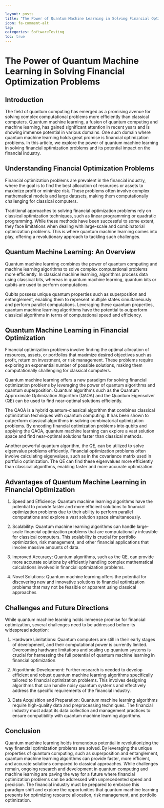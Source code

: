 ```yaml
---

layout: posts
title: "The Power of Quantum Machine Learning in Solving Financial Optimization Problems"
icon: fa-comment-alt
tag:      
categories: SoftwareTesting
toc: true
---
```




# The Power of Quantum Machine Learning in Solving Financial Optimization Problems

## Introduction

The field of quantum computing has emerged as a promising avenue for solving complex computational problems more efficiently than classical computers. Quantum machine learning, a fusion of quantum computing and machine learning, has gained significant attention in recent years and is showing immense potential in various domains. One such domain where quantum machine learning holds great promise is financial optimization problems. In this article, we explore the power of quantum machine learning in solving financial optimization problems and its potential impact on the financial industry.

## Understanding Financial Optimization Problems

Financial optimization problems are prevalent in the financial industry, where the goal is to find the best allocation of resources or assets to maximize profit or minimize risk. These problems often involve complex mathematical models and large datasets, making them computationally challenging for classical computers.

Traditional approaches to solving financial optimization problems rely on classical optimization techniques, such as linear programming or quadratic programming. While these methods have been successful to some extent, they face limitations when dealing with large-scale and combinatorial optimization problems. This is where quantum machine learning comes into play, offering a revolutionary approach to tackling such challenges.

## Quantum Machine Learning: An Overview

Quantum machine learning combines the power of quantum computing and machine learning algorithms to solve complex computational problems more efficiently. In classical machine learning, algorithms process data using classical bits, whereas in quantum machine learning, quantum bits or qubits are used to perform computations.

Qubits possess unique quantum properties such as superposition and entanglement, enabling them to represent multiple states simultaneously and perform parallel computations. Leveraging these quantum properties, quantum machine learning algorithms have the potential to outperform classical algorithms in terms of computational speed and efficiency.

## Quantum Machine Learning in Financial Optimization

Financial optimization problems involve finding the optimal allocation of resources, assets, or portfolios that maximize desired objectives such as profit, return on investment, or risk management. These problems require exploring an exponential number of possible solutions, making them computationally challenging for classical computers.

Quantum machine learning offers a new paradigm for solving financial optimization problems by leveraging the power of quantum algorithms and quantum superposition. Quantum algorithms such as the Quantum Approximate Optimization Algorithm (QAOA) and the Quantum Eigensolver (QE) can be used to find near-optimal solutions efficiently.

The QAOA is a hybrid quantum-classical algorithm that combines classical optimization techniques with quantum computing. It has been shown to outperform classical algorithms in solving combinatorial optimization problems. By encoding financial optimization problems into qubits and applying the QAOA, quantum machine learning can explore a vast solution space and find near-optimal solutions faster than classical methods.

Another powerful quantum algorithm, the QE, can be utilized to solve eigenvalue problems efficiently. Financial optimization problems often involve calculating eigenvalues, such as in the covariance matrix used in portfolio optimization. The QE can find these eigenvalues more efficiently than classical algorithms, enabling faster and more accurate optimization.

## Advantages of Quantum Machine Learning in Financial Optimization

1. Speed and Efficiency: Quantum machine learning algorithms have the potential to provide faster and more efficient solutions to financial optimization problems due to their ability to perform parallel computations and explore a vast solution space simultaneously.

2. Scalability: Quantum machine learning algorithms can handle large-scale financial optimization problems that are computationally infeasible for classical computers. This scalability is crucial for portfolio optimization, risk management, and other financial applications that involve massive amounts of data.

3. Improved Accuracy: Quantum algorithms, such as the QE, can provide more accurate solutions by efficiently handling complex mathematical calculations involved in financial optimization problems.

4. Novel Solutions: Quantum machine learning offers the potential for discovering new and innovative solutions to financial optimization problems that may not be feasible or apparent using classical approaches.

## Challenges and Future Directions

While quantum machine learning holds immense promise for financial optimization, several challenges need to be addressed before its widespread adoption:

1. Hardware Limitations: Quantum computers are still in their early stages of development, and their computational power is currently limited. Overcoming hardware limitations and scaling up quantum systems is crucial for harnessing the full potential of quantum machine learning in financial optimization.

2. Algorithmic Development: Further research is needed to develop efficient and robust quantum machine learning algorithms specifically tailored to financial optimization problems. This involves designing algorithms that can handle noisy quantum systems and effectively address the specific requirements of the financial industry.

3. Data Acquisition and Preparation: Quantum machine learning algorithms require high-quality data and preprocessing techniques. The financial industry must adapt its data collection and management practices to ensure compatibility with quantum machine learning algorithms.

## Conclusion

Quantum machine learning holds tremendous potential in revolutionizing the way financial optimization problems are solved. By leveraging the unique properties of quantum computing, such as superposition and entanglement, quantum machine learning algorithms can provide faster, more efficient, and accurate solutions compared to classical approaches. While challenges remain, ongoing research and development in quantum computing and machine learning are paving the way for a future where financial optimization problems can be addressed with unprecedented speed and precision. The financial industry must be prepared to embrace this paradigm shift and explore the opportunities that quantum machine learning presents for optimizing resource allocation, risk management, and portfolio optimization.